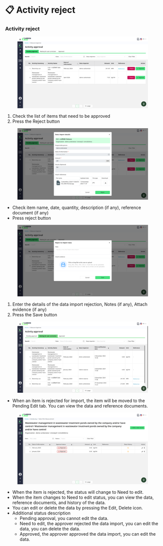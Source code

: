 # 📋 Activity reject

### Activity reject

<figure><img src="../../.gitbook/assets/image (5).png" alt=""><figcaption></figcaption></figure>

1. Check the list of items that need to be approved
2. Press the Reject button

<figure><img src="../../.gitbook/assets/image (6).png" alt=""><figcaption></figcaption></figure>

* Check item name, date, quantity, description (if any), reference document (if any)
* Press reject button

<figure><img src="../../.gitbook/assets/image (7).png" alt=""><figcaption></figcaption></figure>

1. Enter the details of the data import rejection, Notes (if any), Attach evidence (if any)
2. Press the Save button

<figure><img src="../../.gitbook/assets/image (9).png" alt=""><figcaption></figcaption></figure>

* When an item is rejected for import, the item will be moved to the Pending Edit tab. You can view the data and reference documents.

<figure><img src="../../.gitbook/assets/image (10).png" alt=""><figcaption></figcaption></figure>

* When the item is rejected, the status will change to Need to edit.
* When the item changes to Need to edit status, you can view the data, reference documents, and history of the data.
* You can edit or delete the data by pressing the Edit, Delete icon.
* Additional status description
  * Pending approval, you cannot edit the data.
  * Need to edit, the approver rejected the data import, you can edit the data, you can delete the data.
  * Approved, the approver approved the data import, you can edit the data.
